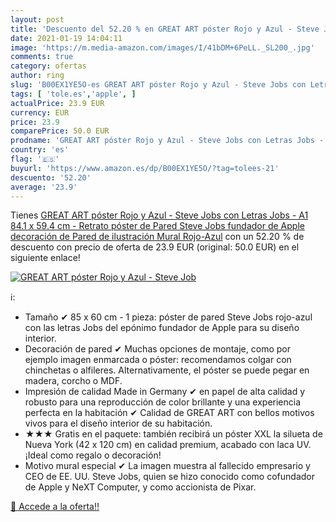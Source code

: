 ```yaml
---
layout: post
title: 'Descuento del 52.20 % en GREAT ART póster Rojo y Azul - Steve Job'
date: 2021-01-19 14:04:11
image: 'https://m.media-amazon.com/images/I/41bDM+6PeLL._SL200_.jpg'
comments: true
category: ofertas
author: ring
slug: 'B00EX1YE5O-es GREAT ART póster Rojo y Azul - Steve Jobs con Letras Jobs...'
tags: [ 'tole.es','apple', ]
actualPrice: 23.9 EUR
currency: EUR
price: 23.9
comparePrice: 50.0 EUR
prodname: 'GREAT ART póster Rojo y Azul - Steve Jobs con Letras Jobs - A1 84.1 x 59.4 cm - Retrato póster de Pared Steve Jobs fundador de Apple  decoración de Pared de ilustración Mural Rojo-Azul'
country: 'es'
flag: '🇪🇸'
buyurl: 'https://www.amazon.es/dp/B00EX1YE5O/?tag=tolees-21'
descuento: '52.20'
average: '23.9'
---
```


Tienes [GREAT ART póster Rojo y Azul - Steve Jobs con Letras Jobs - A1 84.1 x 59.4 cm - Retrato póster de Pared Steve Jobs fundador de Apple  decoración de Pared de ilustración Mural Rojo-Azul](https://www.amazon.es/dp/B00EX1YE5O/?tag=tolees-21) con un 52.20 % de descuento con precio de oferta de 23.9 EUR (original: 50.0 EUR) en el siguiente enlace!

[![GREAT ART póster Rojo y Azul - Steve Job](https://m.media-amazon.com/images/I/41bDM+6PeLL._SL200_.jpg)](https://www.amazon.es/dp/B00EX1YE5O/?tag=tolees-21)

ℹ️:

- Tamaño ✔ 85 x 60 cm - 1 pieza: póster de pared Steve Jobs rojo-azul con las letras Jobs del epónimo fundador de Apple para su diseño interior.
- Decoración de pared ✔ Muchas opciones de montaje, como por ejemplo imagen enmarcada o póster: recomendamos colgar con chinchetas o alfileres. Alternativamente, el póster se puede pegar en madera, corcho o MDF.
- Impresión de calidad Made in Germany ✔ en papel de alta calidad y robusto para una reproducción de color brillante y una experiencia perfecta en la habitación ✔ Calidad de GREAT ART con bellos motivos vivos para el diseño interior de su habitación.
- ★★★ Gratis en el paquete: también recibirá un póster XXL la silueta de Nueva York (42 x 120 cm) en calidad premium, acabado con laca UV. ¡Ideal como regalo o decoración!
- Motivo mural especial ✔ La imagen muestra al fallecido empresario y CEO de EE. UU. Steve Jobs, quien se hizo conocido como cofundador de Apple y NeXT Computer, y como accionista de Pixar.

[🛒 Accede a la oferta!!](https://www.amazon.es/dp/B00EX1YE5O/?tag=tolees-21)
